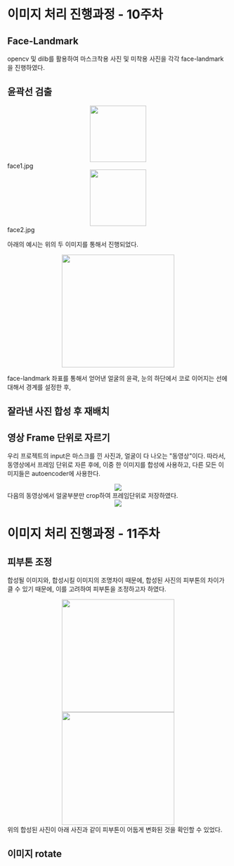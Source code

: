# 이미지 처리 진행과정 - 10주차

## Face-Landmark
opencv 및 dilb를 활용하여 마스크착용 사진 및 미착용 사진을 각각 face-landmark을 진행하였다.

## 윤곽선 검출
<center><img src="https://user-images.githubusercontent.com/80964083/117542634-66995b80-b054-11eb-8935-dbb561badfee.png" width="128" height="128"></center>
face1.jpg
<center><img src="https://user-images.githubusercontent.com/80964083/117542700-a2342580-b054-11eb-9a9b-5ce92aed5613.png" width="128" height="128"></center>
face2.jpg


아래의 예시는 위의 두 이미지를 통해서 진행되었다.
<center><img src="https://user-images.githubusercontent.com/80964083/117543134-7fa30c00-b056-11eb-8808-2e307355e546.png" width="256" height="256"></center>

face-landmark 좌표를 통해서 얻어낸 얼굴의 윤곽, 눈의 하단에서 코로 이어지는 선에 대해서 경계를 설정한 후, 

## 잘라낸 사진 합성 후 재배치

## 영상 Frame 단위로 자르기
우리 프로젝트의 input은 마스크를 낀 사진과, 얼굴이 다 나오는 "동영상"이다. 따라서, 동영상에서 프레임 단위로 자른 후에,
이중 한 이미지를 합성에 사용하고, 다른 모든 이미지들은 autoencoder에 사용한다.
<center><img src="https://user-images.githubusercontent.com/71958885/118405550-7992d800-b6b3-11eb-9bce-f71ef02bc289.gif"></center>
다음의 동영상에서 얼굴부분만 crop하여 프레임단위로 저장하였다.
<center><img src="https://user-images.githubusercontent.com/71958885/118405586-ad6dfd80-b6b3-11eb-95de-c8f666d795e1.PNG"></center>



# 이미지 처리 진행과정 - 11주차

## 피부톤 조정
합성될 이미지와, 합성시킬 이미지의 조명차이 때문에, 합성된 사진의 피부톤의 차이가 클 수 있기 때문에,
이를 고려하여 피부톤을 조정하고자 하였다.
<center><img src="https://user-images.githubusercontent.com/71958885/118405766-32591700-b6b4-11eb-93b4-90c59b71f64e.png" width="256" height="256"></center>
<center><img src="https://user-images.githubusercontent.com/71958885/118405774-3f760600-b6b4-11eb-9262-e0d27e8e1009.png" width="256" height="256"></center>
위의 합성된 사진이 아래 사진과 같이 피부톤이 어둡게 변화된 것을 확인할 수 있었다.


## 이미지 rotate
